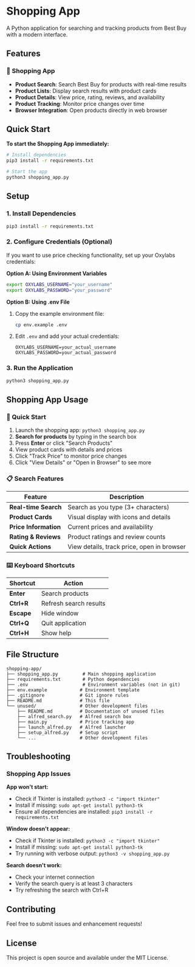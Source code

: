 # Shopping App

A Python application for searching and tracking products from Best Buy with a modern interface.

## Features

### 🛒 Shopping App
- **Product Search**: Search Best Buy for products with real-time results
- **Product Lists**: Display search results with product cards
- **Product Details**: View price, rating, reviews, and availability
- **Product Tracking**: Monitor price changes over time
- **Browser Integration**: Open products directly in web browser

## Quick Start

**To start the Shopping App immediately:**
```bash
# Install dependencies
pip3 install -r requirements.txt

# Start the app
python3 shopping_app.py
```

## Setup

### 1. Install Dependencies

```bash
pip3 install -r requirements.txt
```

### 2. Configure Credentials (Optional)

If you want to use price checking functionality, set up your Oxylabs credentials:

**Option A: Using Environment Variables**
```bash
export OXYLABS_USERNAME="your_username"
export OXYLABS_PASSWORD="your_password"
```

**Option B: Using .env File**
1. Copy the example environment file:
   ```bash
   cp env.example .env
   ```

2. Edit `.env` and add your actual credentials:
   ```
   OXYLABS_USERNAME=your_actual_username
   OXYLABS_PASSWORD=your_actual_password
   ```

### 3. Run the Application

```bash
python3 shopping_app.py
```

## Shopping App Usage

### 🚀 Quick Start
1. Launch the shopping app: `python3 shopping_app.py`
2. **Search for products** by typing in the search box
3. Press **Enter** or click "Search Products"
4. View product cards with details and prices
5. Click "Track Price" to monitor price changes
6. Click "View Details" or "Open in Browser" to see more

### 📋 Search Features

| Feature | Description |
|---------|-------------|
| **Real-time Search** | Search as you type (3+ characters) |
| **Product Cards** | Visual display with icons and details |
| **Price Information** | Current prices and availability |
| **Rating & Reviews** | Product ratings and review counts |
| **Quick Actions** | View details, track price, open in browser |

### ⌨️ Keyboard Shortcuts

| Shortcut | Action |
|----------|--------|
| **Enter** | Search products |
| **Ctrl+R** | Refresh search results |
| **Escape** | Hide window |
| **Ctrl+Q** | Quit application |
| **Ctrl+H** | Show help |

## File Structure

```
shopping-app/
├── shopping_app.py         # Main shopping application
├── requirements.txt        # Python dependencies
├── .env                    # Environment variables (not in git)
├── env.example            # Environment template
├── .gitignore             # Git ignore rules
├── README.md              # This file
└── unused/                # Other development files
    ├── README.md          # Documentation of unused files
    ├── alfred_search.py   # Alfred search box
    ├── main.py            # Price tracking app
    ├── launch_alfred.py   # Alfred launcher
    ├── setup_alfred.py    # Setup script
    └── ...                # Other development files
```

## Troubleshooting

### Shopping App Issues

**App won't start:**
- Check if Tkinter is installed: `python3 -c "import tkinter"`
- Install if missing: `sudo apt-get install python3-tk`
- Ensure all dependencies are installed: `pip3 install -r requirements.txt`

**Window doesn't appear:**
- Check if Tkinter is installed: `python3 -c "import tkinter"`
- Install if missing: `sudo apt-get install python3-tk`
- Try running with verbose output: `python3 -v shopping_app.py`

**Search doesn't work:**
- Check your internet connection
- Verify the search query is at least 3 characters
- Try refreshing the search with Ctrl+R

## Contributing

Feel free to submit issues and enhancement requests!

## License

This project is open source and available under the MIT License.